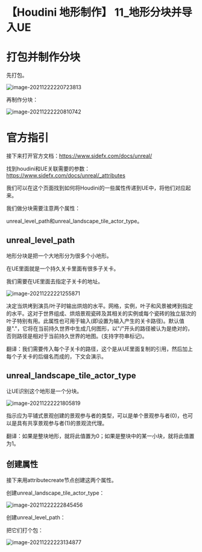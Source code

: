 # 【Houdini 地形制作】 11_地形分块并导入UE

# 打包并制作分块

先打包。

![image-20211222220723813](https://sin998-blog-image.oss-cn-beijing.aliyuncs.com/images/202112222207471.png)

再制作分块：

![image-20211222220810742](https://sin998-blog-image.oss-cn-beijing.aliyuncs.com/images/202112222208453.png)

# 官方指引

接下来打开官方文档：https://www.sidefx.com/docs/unreal/

找到houdini和UE关联需要的参数：https://www.sidefx.com/docs/unreal/_attributes

我们可以在这个页面找到如何将Houdini的一些属性传递到UE中，将他们对应起来。

我们做分块需要注意两个属性：

unreal_level_path和unreal_landscape_tile_actor_type。

## unreal_level_path

地形分块是把一个大地形分为很多个小地形。

在UE里面就是一个持久关卡里面有很多子关卡。

我们需要在UE里面去指定子关卡的地址。

![image-20211222221255871](https://sin998-blog-image.oss-cn-beijing.aliyuncs.com/images/202112222212910.png)

决定当烘烤到演员/叶子时输出烘焙的水平。网格，实例，叶子和风景被烤到指定的水平。这对于世界组成、烘焙景观瓷砖及其相关的实例或每个瓷砖的独立层次的叶子特别有用。此属性也可用于输入(即设置为输入产生的关卡路径)。默认值是"."，它将在当前持久世界中生成几何图形，以"/"开头的路径被认为是绝对的，否则路径是相对于当前持久世界的地图。(支持字符串标记)。

翻译：我们需要传入每个子关卡的路径，这个是从UE里面复制的引用，然后加上每个子关卡的后缀名而成的，下文会演示。

## unreal_landscape_tile_actor_type

让UE识别这个地形是一个分块。

![image-20211222221805819](https://sin998-blog-image.oss-cn-beijing.aliyuncs.com/images/202112222218796.png)

指示应为平铺式景观创建的景观参与者的类型，可以是单个景观参与者(0)，也可以是具有共享景观参与者(1)的景观流代理。

翻译：如果是整块地形，就将此值置为0；如果是整块中的某一小块，就将此值置为1。

## 创建属性

接下来用attributecreate节点创建这两个属性。

创建unreal_landscape_tile_actor_type：

![image-20211222222845456](https://sin998-blog-image.oss-cn-beijing.aliyuncs.com/images/202112222228397.png)

创建unreal_level_path：





把它们打个包：

![image-20211222223134877](https://sin998-blog-image.oss-cn-beijing.aliyuncs.com/images/202112222231181.png)







